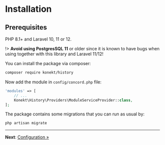 # Installation

## Prerequisites

PHP 8.1+ and Laravel 10, 11 or 12.

!> **Avoid using PostgresSQL 11** or older since it is known to have bugs when using together with this library and Laravel 11/12!

You can install the package via composer:

``` bash
composer require konekt/history
```

Now add the module in `config/concord.php` file:

```php
'modules' => [
    // ...
    Konekt\History\Providers\ModuleServiceProvider::class,
];
```

The package contains some migrations that you can run as usual by:

```bash
php artisan migrate
```

---

**Next**: [Configuration &raquo;](configuration.md)
